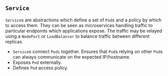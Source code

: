 ## `Service`

`Service`s are abstractions which define a set of `Pod`s and a policy by which to access them. They can be seen as microservices handling traffic to particular endpoints which applications expose. The traffic may be relayed using a `NodePort` or `LoadBalancer` to balance traffic between different replicas.

- `Service`s connect `Pods` together. Ensures that `Pod`s relying on other `Pod`s can always communicate on the expected IP/hostname.
- Exposes `Pod` externally.
- Defines `Pod` access policy.

